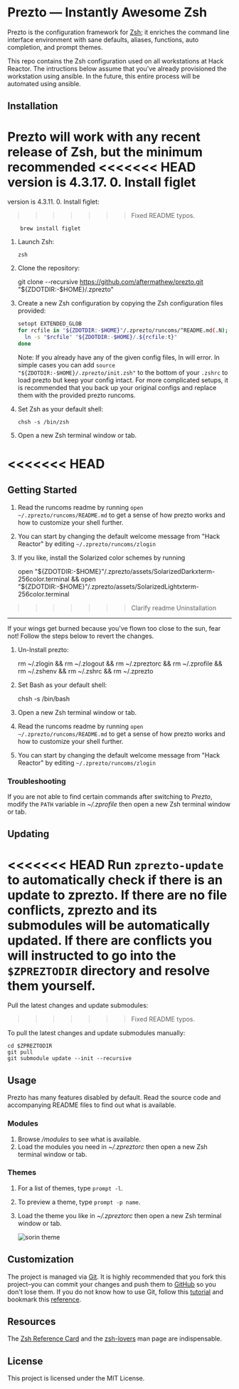 Prezto — Instantly Awesome Zsh
==============================

Prezto is the configuration framework for [Zsh][1]; it enriches the command line
interface environment with sane defaults, aliases, functions, auto completion,
and prompt themes.

This repo contains the Zsh configuration used on all workstations at Hack Reactor.
The intructions below assume that you've already provisioned the workstation
using ansible. In the future, this entire process will be automated using ansible.

Installation
------------

Prezto will work with any recent release of Zsh, but the minimum recommended
<<<<<<< HEAD
version is 4.3.17.
  0. Install figlet
=======
version is 4.3.11.
  0. Install figlet:
>>>>>>> Fixed README typos.

        brew install figlet

  1. Launch Zsh:

     ```console
     zsh
     ```

  2. Clone the repository:

        git clone --recursive https://github.com/aftermathew/prezto.git "${ZDOTDIR:-$HOME}/.zprezto"

  3. Create a new Zsh configuration by copying the Zsh configuration files
     provided:

     ```sh
     setopt EXTENDED_GLOB
     for rcfile in "${ZDOTDIR:-$HOME}"/.zprezto/runcoms/^README.md(.N); do
       ln -s "$rcfile" "${ZDOTDIR:-$HOME}/.${rcfile:t}"
     done
     ```

     Note: If you already have any of the given config files, ln will error. In
     simple cases you can add `source "${ZDOTDIR:-$HOME}/.zprezto/init.zsh"` to
     the bottom of your `.zshrc` to load prezto but keep your config intact. For
     more complicated setups, it is recommended that you back up your original
     configs and replace them with the provided prezto runcoms.

  4. Set Zsh as your default shell:

     ```console
     chsh -s /bin/zsh
     ```

  5. Open a new Zsh terminal window or tab.

<<<<<<< HEAD
=======
Getting Started
------------

  1. Read the runcoms readme by running `open ~/.zprezto/runcoms/README.md` to get a sense of how prezto works and how to customize your shell further.

  2. You can start by changing the default welcome message from "Hack Reactor" by editing `~/.zprezto/runcoms/zlogin`
  
  3. If you like, install the Solarized color schemes by running

        open "${ZDOTDIR:-$HOME}"/.zprezto/assets/SolarizedDarkxterm-256color.terminal && open "${ZDOTDIR:-$HOME}"/.zprezto/assets/SolarizedLightxterm-256color.terminal

>>>>>>> Clarify readme
Uninstallation
------------

If your wings get burned because you've flown too close to the sun, fear not! Follow the steps below to revert the changes.

  1. Un-Install prezto:

        rm ~/.zlogin && rm ~/.zlogout && rm ~/.zpreztorc && rm ~/.zprofile && rm ~/.zshenv && rm ~/.zshrc && rm ~/.zprezto

  2. Set Bash as your default shell:

        chsh -s /bin/bash

  3. Open a new Zsh terminal window or tab.
  
  4. Read the runcoms readme by running `open ~/.zprezto/runcoms/README.md` to get a sense of how prezto works and how to customize your shell further.

  5. You can start by changing the default welcome message from "Hack Reactor" by editing `~/.zprezto/runcoms/zlogin`
  
### Troubleshooting

If you are not able to find certain commands after switching to *Prezto*,
modify the `PATH` variable in *~/.zprofile* then open a new Zsh terminal
window or tab.

Updating
--------

<<<<<<< HEAD
Run `zprezto-update` to automatically check if there is an update to zprezto.
If there are no file conflicts, zprezto and its submodules will be
automatically updated. If there are conflicts you will instructed to go into
the `$ZPREZTODIR` directory and resolve them yourself.
=======
Pull the latest changes and update submodules:
>>>>>>> Fixed README typos.

To pull the latest changes and update submodules manually:

```console
cd $ZPREZTODIR
git pull
git submodule update --init --recursive
```

Usage
-----

Prezto has many features disabled by default. Read the source code and
accompanying README files to find out what is available.

### Modules

  1. Browse */modules* to see what is available.
  2. Load the modules you need in *~/.zpreztorc* then open a new Zsh terminal
     window or tab.

### Themes

  1. For a list of themes, type `prompt -l`.
  2. To preview a theme, type `prompt -p name`.
  3. Load the theme you like in *~/.zpreztorc* then open a new Zsh terminal
     window or tab.

     ![sorin theme][2]

Customization
-------------

The project is managed via [Git][3]. It is highly recommended that you fork this
project–you can commit your changes and push them to [GitHub][4] so you don't lose them. If you do not know how to use Git, follow this [tutorial][5] and
bookmark this [reference][6].

Resources
---------

The [Zsh Reference Card][7] and the [zsh-lovers][8] man page are indispensable.

License
-------

This project is licensed under the MIT License.

[1]: http://www.zsh.org
[2]: http://i.imgur.com/nrGV6pg.png "sorin theme"
[3]: http://git-scm.com
[4]: https://github.com
[5]: http://gitimmersion.com
[6]: http://gitref.org
[7]: http://www.bash2zsh.com/zsh_refcard/refcard.pdf
[8]: http://grml.org/zsh/zsh-lovers.html
